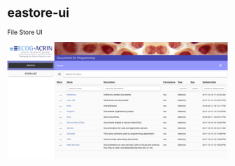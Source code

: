 # eastore-ui
File Store UI

![EA Store Screenshot](https://github.com/slenzi/eastore-ui/blob/slenzi-github/eastore-ui/screenshots/EA%20Store%20UI%202018-05-29.png)
